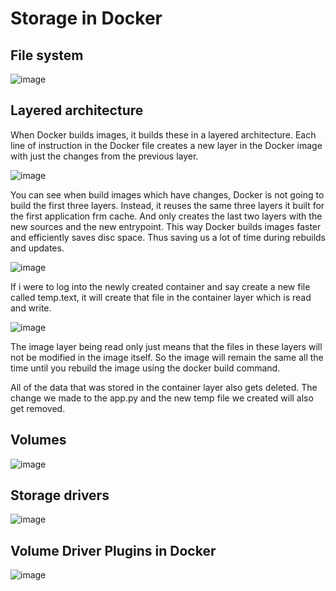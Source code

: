 # Storage in Docker
## File system

![image](https://github.com/user-attachments/assets/748b443c-d41e-41c3-8ecc-ab270e18c788)

## Layered architecture
When Docker builds images, it builds these in a layered architecture. Each line of instruction in the Docker file creates a new layer in the Docker image with just the changes from the previous layer. 

![image](https://github.com/user-attachments/assets/af05c2d6-0c50-4e7a-8c23-b371e25943f9)

You can see when build images which have changes, Docker is not going to build the first three layers. Instead, it reuses the same three layers it built for the first application frm cache. And only creates the last two layers with the new sources and the new entrypoint. This way Docker builds images faster and efficiently saves disc space. Thus saving us a lot of time during rebuilds and updates.

![image](https://github.com/user-attachments/assets/131191ef-63fc-4477-a570-868c603b4743)

If i were to log into the newly created container and say create a new file called temp.text, it will create that file in the container layer which is read and write. 

![image](https://github.com/user-attachments/assets/176969e3-9246-450f-b64b-c7568d8dc0a2)

The image layer being read only just means that the files in these layers will not be modified in the image itself. So the image will remain the same all the time until you rebuild the image using the docker build command.

All of the data that was stored in the container layer also gets deleted. The change we made to the app.py and the new temp file we created will also get removed.

## Volumes

![image](https://github.com/user-attachments/assets/cc50b4aa-74bc-4c6b-bcf8-d5f77071c545)

## Storage drivers

![image](https://github.com/user-attachments/assets/4579ef8b-1d69-448f-b4f8-9791fe727630)

## Volume Driver Plugins in Docker

![image](https://github.com/user-attachments/assets/07591d70-1b19-486b-9d6d-c20071b563ca)





